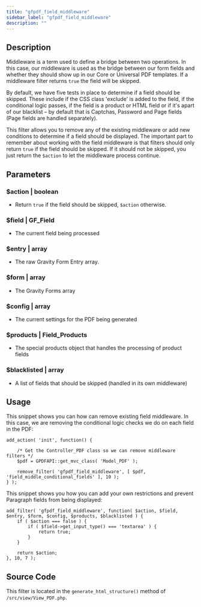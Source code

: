 ```yaml
---
title: "gfpdf_field_middleware"
sidebar_label: "gfpdf_field_middleware"
description: ""
---
```


## Description 

Middleware is a term used to define a bridge between two operations. In this case, our middleware is used as the bridge between our form fields and whether they should show up in our Core or Universal PDF templates. If a middleware filter returns `true` the field will be skipped.

By default, we have five tests in place to determine if a field should be skipped. These include if the CSS class 'exclude' is added to the field, if the conditional logic passes, if the field is a product or HTML field or if it's apart of our blacklist – by default that is Captchas, Password and Page fields (Page fields are handled separately). 

This filter allows you to remove any of the existing middleware or add new conditions to determine if a field should be displayed. The important part to remember about working with the field middleware is that filters should only return `true` if the field should be skipped. If it should not be skipped, you just return the `$action` to let the middleware process continue.

## Parameters 

### $action | boolean
*  Return `true` if the field should be skipped, `$action` otherwise.

### $field | GF_Field
*  The current field being processed

### $entry | array
*  The raw Gravity Form Entry array.

### $form | array
*  The Gravity Forms array

### $config | array
*  The current settings for the PDF being generated

### $products | Field_Products
*  The special products object that handles the processing of product fields

### $blacklisted | array
*  A list of fields that should be skipped (handled in its own middleware)

## Usage 

This snippet shows you can how can remove existing field middleware. In this case, we are removing the conditional logic checks we do on each field in the PDF:

```
add_action( 'init', function() {

	/* Get the Controller_PDF class so we can remove middleware filters */
	$pdf = GPDFAPI::get_mvc_class( 'Model_PDF' );

	remove_filter( 'gfpdf_field_middleware', [ $pdf, 'field_middle_conditional_fields' ], 10 );
} );
```

This snippet shows you how you can add your own restrictions and prevent Paragraph fields from being displayed:

```
add_filter( 'gfpdf_field_middleware', function( $action, $field, $entry, $form, $config, $products, $blacklisted ) {
	if ( $action === false ) {
		if ( $field->get_input_type() === 'textarea' ) {
			return true;
		}
	}

	return $action;
}, 10, 7 );
```

## Source Code 

This filter is located in the `generate_html_structure()` method of `/src/view/View_PDF.php`.
